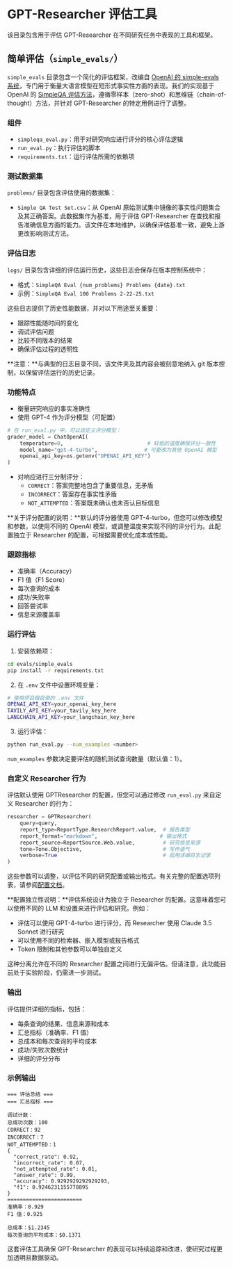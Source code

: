 # GPT-Researcher 评估工具

该目录包含用于评估 GPT-Researcher 在不同研究任务中表现的工具和框架。

## 简单评估（`simple_evals/`）

`simple_evals` 目录包含一个简化的评估框架，改编自 [OpenAI 的 simple-evals 系统](https://github.com/openai/simple-evals)，专门用于衡量大语言模型在短形式事实性方面的表现。我们的实现基于 OpenAI 的 [SimpleQA 评估方法](https://github.com/openai/simple-evals/blob/main/simpleqa_eval.py)，遵循零样本（zero-shot）和思维链（chain-of-thought）方法，并针对 GPT-Researcher 的特定用例进行了调整。

### 组件

- `simpleqa_eval.py`：用于对研究响应进行评分的核心评估逻辑  
- `run_eval.py`：执行评估的脚本  
- `requirements.txt`：运行评估所需的依赖项  

### 测试数据集

`problems/` 目录包含评估使用的数据集：

- `Simple QA Test Set.csv`：从 OpenAI 原始测试集中镜像的事实性问题集合及其正确答案。此数据集作为基准，用于评估 GPT-Researcher 在查找和报告准确信息方面的能力。该文件在本地维护，以确保评估基准一致，避免上游更改影响测试方法。  

### 评估日志

`logs/` 目录包含详细的评估运行历史，这些日志会保存在版本控制系统中：  

- 格式：`SimpleQA Eval {num_problems} Problems {date}.txt`  
- 示例：`SimpleQA Eval 100 Problems 2-22-25.txt`  

这些日志提供了历史性能数据，并对以下用途至关重要：  
- 跟踪性能随时间的变化  
- 调试评估问题  
- 比较不同版本的结果  
- 确保评估过程的透明性  

**注意：**与典型的日志目录不同，该文件夹及其内容会被刻意地纳入 git 版本控制，以保留评估运行的历史记录。

### 功能特点

- 衡量研究响应的事实准确性  
- 使用 GPT-4 作为评分模型（可配置）  

```python
# 在 run_eval.py 中，可以自定义评分模型：
grader_model = ChatOpenAI(
    temperature=0,                           # 较低的温度确保评分一致性
    model_name="gpt-4-turbo",               # 可更改为其他 OpenAI 模型
    openai_api_key=os.getenv("OPENAI_API_KEY")
)
```

- 对响应进行三分制评分：  
  - `CORRECT`：答案完整地包含了重要信息，无矛盾  
  - `INCORRECT`：答案存在事实性矛盾  
  - `NOT_ATTEMPTED`：答案既未确认也未否认目标信息  

**关于评分配置的说明：**默认的评分器使用 GPT-4-turbo，但您可以修改模型和参数，以使用不同的 OpenAI 模型，或调整温度来实现不同的评分行为。此配置独立于 Researcher 的配置，可根据需要优化成本或性能。  

### 跟踪指标

- 准确率（Accuracy）  
- F1 值（F1 Score）  
- 每次查询的成本  
- 成功/失败率  
- 回答尝试率  
- 信息来源覆盖率  

### 运行评估

1. 安装依赖项：  
```bash
cd evals/simple_evals
pip install -r requirements.txt
```

2. 在 `.env` 文件中设置环境变量：  
```bash
# 使用项目根目录的 .env 文件
OPENAI_API_KEY=your_openai_key_here
TAVILY_API_KEY=your_tavily_key_here
LANGCHAIN_API_KEY=your_langchain_key_here
```

3. 运行评估：  
```bash
python run_eval.py --num_examples <number>
```
`num_examples` 参数决定要评估的随机测试查询数量（默认值：1）。

### 自定义 Researcher 行为

评估默认使用 GPTResearcher 的配置，但您可以通过修改 `run_eval.py` 来自定义 Researcher 的行为：  

```python
researcher = GPTResearcher(
    query=query,
    report_type=ReportType.ResearchReport.value,  # 报告类型
    report_format="markdown",                    # 输出格式
    report_source=ReportSource.Web.value,         # 研究信息来源
    tone=Tone.Objective,                          # 写作语气
    verbose=True                                  # 启用详细日志记录
)
```

这些参数可以调整，以评估不同的研究配置或输出格式。有关完整的配置选项列表，请参阅[配置文档](https://docs.gptr.dev/docs/gpt-researcher/gptr/config)。

**配置独立性说明：**评估系统设计为独立于 Researcher 的配置。这意味着您可以使用不同的 LLM 和设置来进行评估和研究。例如：  
- 评估可以使用 GPT-4-turbo 进行评分，而 Researcher 使用 Claude 3.5 Sonnet 进行研究  
- 可以使用不同的检索器、嵌入模型或报告格式  
- Token 限制和其他参数可以单独自定义  

这种分离允许在不同的 Researcher 配置之间进行无偏评估。但请注意，此功能目前处于实验阶段，仍需进一步测试。

### 输出

评估提供详细的指标，包括：  
- 每条查询的结果、信息来源和成本  
- 汇总指标（准确率、F1 值）  
- 总成本和每次查询的平均成本  
- 成功/失败次数统计  
- 详细的评分分布  

### 示例输出

```
=== 评估总结 ===
=== 汇总指标 ===

调试计数：
总成功次数：100
CORRECT：92
INCORRECT：7
NOT_ATTEMPTED：1
{
  "correct_rate": 0.92,
  "incorrect_rate": 0.07,
  "not_attempted_rate": 0.01,
  "answer_rate": 0.99,
  "accuracy": 0.9292929292929293,
  "f1": 0.9246231155778895
}
========================
准确率：0.929
F1 值：0.925

总成本：$1.2345  
每次查询的平均成本：$0.1371  
```

这套评估工具确保 GPT-Researcher 的表现可以持续追踪和改进，使研究过程更加透明且数据驱动。